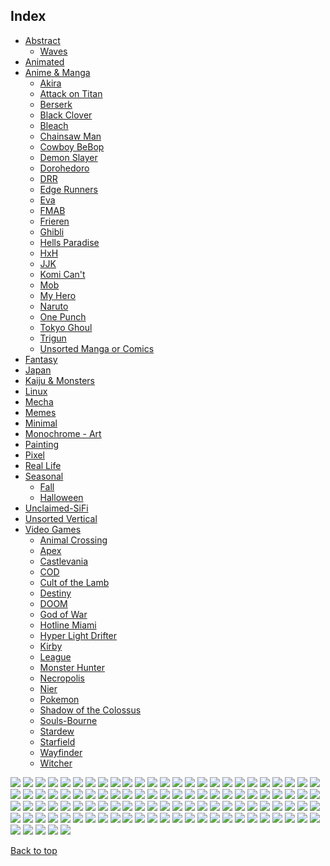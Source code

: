 
## Index

- [Abstract](https://github.com/RickyFoots/Wallpapers/blob/main/zz%20pages%20zz/Abstract.md)
  - [Waves](https://github.com/RickyFoots/Wallpapers/blob/main/zz%20pages%20zz/Waves.md)
- [Animated](https://github.com/RickyFoots/Wallpapers/blob/main/zz%20pages%20zz/Animated.md)
- [Anime & Manga](https://github.com/RickyFoots/Wallpapers/blob/main/zz%20pages%20zz/Anime-&-Manga.md)
  - [Akira](https://github.com/RickyFoots/Wallpapers/blob/main/zz%20pages%20zz/Akira.md)
  - [Attack on Titan](https://github.com/RickyFoots/Wallpapers/blob/main/zz%20pages%20zz/Attack-on-Titan.md)
  - [Berserk](https://github.com/RickyFoots/Wallpapers/blob/main/zz%20pages%20zz/Berserk.md)
  - [Black Clover](https://github.com/RickyFoots/Wallpapers/blob/main/zz%20pages%20zz/Black-Clover.md)
  - [Bleach](https://github.com/RickyFoots/Wallpapers/blob/main/zz%20pages%20zz/Bleach.md)
  - [Chainsaw Man](https://github.com/RickyFoots/Wallpapers/blob/main/zz%20pages%20zz/Chainsaw-Man.md)
  - [Cowboy BeBop](https://github.com/RickyFoots/Wallpapers/blob/main/zz%20pages%20zz/Cowboy-BeBop.md)
  - [Demon Slayer](https://github.com/RickyFoots/Wallpapers/blob/main/zz%20pages%20zz/Demon-Slayer.md)
  - [Dorohedoro](https://github.com/RickyFoots/Wallpapers/blob/main/zz%20pages%20zz/Dorohedoro.md)
  - [DRR](https://github.com/RickyFoots/Wallpapers/blob/main/zz%20pages%20zz/DRR.md)
  - [Edge Runners](https://github.com/RickyFoots/Wallpapers/blob/main/zz%20pages%20zz/Edge-Runners.md)
  - [Eva](https://github.com/RickyFoots/Wallpapers/blob/main/zz%20pages%20zz/Eva.md)
  - [FMAB](https://github.com/RickyFoots/Wallpapers/blob/main/zz%20pages%20zz/FMAB.md)
  - [Frieren](https://github.com/RickyFoots/Wallpapers/blob/main/zz%20pages%20zz/Frieren.md)
  - [Ghibli](https://github.com/RickyFoots/Wallpapers/blob/main/zz%20pages%20zz/Ghibli.md)
  - [Hells Paradise](https://github.com/RickyFoots/Wallpapers/blob/main/zz%20pages%20zz/Hells-Paradise.md)
  - [HxH](https://github.com/RickyFoots/Wallpapers/blob/main/zz%20pages%20zz/HxH.md)
  - [JJK](https://github.com/RickyFoots/Wallpapers/blob/main/zz%20pages%20zz/JJK.md)
  - [Komi Can't](https://github.com/RickyFoots/Wallpapers/blob/main/zz%20pages%20zz/Komi-Can't.md)
  - [Mob](https://github.com/RickyFoots/Wallpapers/blob/main/zz%20pages%20zz/Mob.md)
  - [My Hero](https://github.com/RickyFoots/Wallpapers/blob/main/zz%20pages%20zz/My-Hero.md)
  - [Naruto](https://github.com/RickyFoots/Wallpapers/blob/main/zz%20pages%20zz/Naruto.md)
  - [One Punch](https://github.com/RickyFoots/Wallpapers/blob/main/zz%20pages%20zz/One-Punch.md)
  - [Tokyo Ghoul](https://github.com/RickyFoots/Wallpapers/blob/main/zz%20pages%20zz/Tokyo-Ghoul.md)
  - [Trigun](https://github.com/RickyFoots/Wallpapers/blob/main/zz%20pages%20zz/Trigun.md)
  - [Unsorted Manga or Comics](https://github.com/RickyFoots/Wallpapers/blob/main/zz%20pages%20zz/Unsorted-Manga-or-Comics.md)
- [Fantasy](https://github.com/RickyFoots/Wallpapers/blob/main/zz%20pages%20zz/Fantasy.md)
- [Japan](https://github.com/RickyFoots/Wallpapers/blob/main/zz%20pages%20zz/Japan.md)
- [Kaiju & Monsters](https://github.com/RickyFoots/Wallpapers/blob/main/zz%20pages%20zz/Kaiju-&-Monsters.md)
- [Linux](https://github.com/RickyFoots/Wallpapers/blob/main/zz%20pages%20zz/Linux.md)
- [Mecha](https://github.com/RickyFoots/Wallpapers/blob/main/zz%20pages%20zz/Mecha.md)
- [Memes](https://github.com/RickyFoots/Wallpapers/blob/main/zz%20pages%20zz/Memes.md)
- [Minimal](https://github.com/RickyFoots/Wallpapers/blob/main/zz%20pages%20zz/Minimal.md)
- [Monochrome - Art](https://github.com/RickyFoots/Wallpapers/blob/main/zz%20pages%20zz/Monochrome-Art.md)
- [Painting](https://github.com/RickyFoots/Wallpapers/blob/main/zz%20pages%20zz/Painting.md)
- [Pixel](https://github.com/RickyFoots/Wallpapers/blob/main/zz%20pages%20zz/Pixel.md)
- [Real Life](https://github.com/RickyFoots/Wallpapers/blob/main/zz%20pages%20zz/Real-Life.md)
- [Seasonal](https://github.com/RickyFoots/Wallpapers/blob/main/zz%20pages%20zz/Seasonal.md)
  - [Fall](https://github.com/RickyFoots/Wallpapers/blob/main/zz%20pages%20zz/Fall.md)
  - [Halloween](https://github.com/RickyFoots/Wallpapers/blob/main/zz%20pages%20zz/Halloween.md)
- [Unclaimed-SiFi](https://github.com/RickyFoots/Wallpapers/blob/main/zz%20pages%20zz/Unclaimed-SiFi.md)
- [Unsorted Vertical](https://github.com/RickyFoots/Wallpapers/blob/main/zz%20pages%20zz/Unsorted-Vertical.md)
- [Video Games](https://github.com/RickyFoots/Wallpapers/blob/main/zz%20pages%20zz/Video-Games.md)
  - [Animal Crossing](https://github.com/RickyFoots/Wallpapers/blob/main/zz%20pages%20zz/Animal-Crossing.md)
  - [Apex](https://github.com/RickyFoots/Wallpapers/blob/main/zz%20pages%20zz/Apex.md)
  - [Castlevania](https://github.com/RickyFoots/Wallpapers/blob/main/zz%20pages%20zz/Castlevania.md)
  - [COD](https://github.com/RickyFoots/Wallpapers/blob/main/zz%20pages%20zz/COD.md)
  - [Cult of the Lamb](https://github.com/RickyFoots/Wallpapers/blob/main/zz%20pages%20zz/Cult-of-the-Lamb.md)
  - [Destiny](https://github.com/RickyFoots/Wallpapers/blob/main/zz%20pages%20zz/Destiny.md)
  - [DOOM](https://github.com/RickyFoots/Wallpapers/blob/main/zz%20pages%20zz/DOOM.md)
  - [God of War](https://github.com/RickyFoots/Wallpapers/blob/main/zz%20pages%20zz/God-of-War.md)
  - [Hotline Miami](https://github.com/RickyFoots/Wallpapers/blob/main/zz%20pages%20zz/Hotline-Miami.md)
  - [Hyper Light Drifter](https://github.com/RickyFoots/Wallpapers/blob/main/zz%20pages%20zz/Hyper-Light-Drifter.md)
  - [Kirby](https://github.com/RickyFoots/Wallpapers/blob/main/zz%20pages%20zz/Kirby.md)
  - [League](https://github.com/RickyFoots/Wallpapers/blob/main/zz%20pages%20zz/League.md)
  - [Monster Hunter](https://github.com/RickyFoots/Wallpapers/blob/main/zz%20pages%20zz/Monster-Hunter.md)
  - [Necropolis](https://github.com/RickyFoots/Wallpapers/blob/main/zz%20pages%20zz/Necropolis.md)
  - [Nier](https://github.com/RickyFoots/Wallpapers/blob/main/zz%20pages%20zz/Nier.md)
  - [Pokemon](https://github.com/RickyFoots/Wallpapers/blob/main/zz%20pages%20zz/Pokemon.md)
  - [Shadow of the Colossus](https://github.com/RickyFoots/Wallpapers/blob/main/zz%20pages%20zz/Shadow-of-the-Colossus.md)
  - [Souls-Bourne](https://github.com/RickyFoots/Wallpapers/blob/main/zz%20pages%20zz/Souls-Bourne.md)
  - [Stardew](https://github.com/RickyFoots/Wallpapers/blob/main/zz%20pages%20zz/Stardew.md)
  - [Starfield](https://github.com/RickyFoots/Wallpapers/blob/main/zz%20pages%20zz/Starfield.md)
  - [Wayfinder](https://github.com/RickyFoots/Wallpapers/blob/main/zz%20pages%20zz/Wayfinder.md)
  - [Witcher](https://github.com/RickyFoots/Wallpapers/blob/main/zz%20pages%20zz/Witcher.md)

</h1>

<img src="https://github.com/RickyFoots/Wallpapers/blob/main/Unsorted Vertical/1626639569259.jpg">

<img src="https://github.com/RickyFoots/Wallpapers/blob/main/Unsorted Vertical/1638316761038.jpg">

<img src="https://github.com/RickyFoots/Wallpapers/blob/main/Unsorted Vertical/20191105_001411.jpg">

<img src="https://github.com/RickyFoots/Wallpapers/blob/main/Unsorted Vertical/20211130_1803_Black_Bulls.jpg">

<img src="https://github.com/RickyFoots/Wallpapers/blob/main/Unsorted Vertical/20211130_1804_Golden_Dawn.jpg">

<img src="https://github.com/RickyFoots/Wallpapers/blob/main/Unsorted Vertical/20211130_1805_Gullinbursti_Illustration.jpg">

<img src="https://github.com/RickyFoots/Wallpapers/blob/main/Unsorted Vertical/20220313_1218_Akabeko_Illustration.jpg">

<img src="https://github.com/RickyFoots/Wallpapers/blob/main/Unsorted Vertical/20220313_1218_Bakekujira_Illustration.jpg">

<img src="https://github.com/RickyFoots/Wallpapers/blob/main/Unsorted Vertical/20220313_1219_Ryuto_Illustration.jpg">

<img src="https://github.com/RickyFoots/Wallpapers/blob/main/Unsorted Vertical/20220313_1219_Shisa_Illustration.jpg">

<img src="https://github.com/RickyFoots/Wallpapers/blob/main/Unsorted Vertical/20220313_1222_Jormungand_Illustration.jpg">

<img src="https://github.com/RickyFoots/Wallpapers/blob/main/Unsorted Vertical/20220327_1145__Castlevania__An_Odyssey_.jpg">

<img src="https://github.com/RickyFoots/Wallpapers/blob/main/Unsorted Vertical/20220327_1146_Castle_Dracula.jpg">

<img src="https://github.com/RickyFoots/Wallpapers/blob/main/Unsorted Vertical/20220327_1147_Forgotten_Realms.jpg">

<img src="https://github.com/RickyFoots/Wallpapers/blob/main/Unsorted Vertical/20220327_1200_Hannya_Mask.jpg">

<img src="https://github.com/RickyFoots/Wallpapers/blob/main/Unsorted Vertical/20220327_1200_Wolf_02.jpg">

<img src="https://github.com/RickyFoots/Wallpapers/blob/main/Unsorted Vertical/20220327_1201_Pacify.jpg">

<img src="https://github.com/RickyFoots/Wallpapers/blob/main/Unsorted Vertical/20220327_1208_Ramen.jpg">

<img src="https://github.com/RickyFoots/Wallpapers/blob/main/Unsorted Vertical/20220329_2040_Demon_Hunter.jpg">

<img src="https://github.com/RickyFoots/Wallpapers/blob/main/Unsorted Vertical/20220329_2059_Sunflower_farmers.jpg">

<img src="https://github.com/RickyFoots/Wallpapers/blob/main/Unsorted Vertical/20220404_2049_Back_To_Yharnam_.jpg">

<img src="https://github.com/RickyFoots/Wallpapers/blob/main/Unsorted Vertical/20220405_2316_Yoshimaru_Ever_Faithful.jpg">

<img src="https://github.com/RickyFoots/Wallpapers/blob/main/Unsorted Vertical/20220407_1612_Sun_Knight.jpg">

<img src="https://github.com/RickyFoots/Wallpapers/blob/main/Unsorted Vertical/20220410_0024_Nightshift_2.jpg">

<img src="https://github.com/RickyFoots/Wallpapers/blob/main/Unsorted Vertical/20220416_1751_Ghost_Fire_Knight.jpg">

<img src="https://github.com/RickyFoots/Wallpapers/blob/main/Unsorted Vertical/20220416_1752_Migraine.jpg">

<img src="https://github.com/RickyFoots/Wallpapers/blob/main/Unsorted Vertical/20220422_1842_深渊行者_concept.jpg">

<img src="https://github.com/RickyFoots/Wallpapers/blob/main/Unsorted Vertical/20220425_1914_Burning_in_the_rain.jpg">

<img src="https://github.com/RickyFoots/Wallpapers/blob/main/Unsorted Vertical/20220425_1917_Sekiro._The_High_temple_.jpg">

<img src="https://github.com/RickyFoots/Wallpapers/blob/main/Unsorted Vertical/20220425_1920_The_king's_journey___The_elder's_forest_(_part_2_).jpg">

<img src="https://github.com/RickyFoots/Wallpapers/blob/main/Unsorted Vertical/20220425_1921_The_king's_journey___The_guardian_of_wrath.jpg">

<img src="https://github.com/RickyFoots/Wallpapers/blob/main/Unsorted Vertical/20220427_2306_Arcane_Silco_011322.jpg">

<img src="https://github.com/RickyFoots/Wallpapers/blob/main/Unsorted Vertical/20220427_2308_Sammamish_River_Plein_Air.jpg">

<img src="https://github.com/RickyFoots/Wallpapers/blob/main/Unsorted Vertical/20220427_2308_Sunday_Plein_Air.jpg">

<img src="https://github.com/RickyFoots/Wallpapers/blob/main/Unsorted Vertical/20220429_1014_夏油傑.jpg">

<img src="https://github.com/RickyFoots/Wallpapers/blob/main/Unsorted Vertical/20220429_1017_monster.jpg">

<img src="https://github.com/RickyFoots/Wallpapers/blob/main/Unsorted Vertical/20220505_2057_MtG___Titan_Of_Industry.jpg">

<img src="https://github.com/RickyFoots/Wallpapers/blob/main/Unsorted Vertical/20220505_2058_MtG___Halo_Fountain.jpg">

<img src="https://github.com/RickyFoots/Wallpapers/blob/main/Unsorted Vertical/20220505_2058_Night_and_Day.jpg">

<img src="https://github.com/RickyFoots/Wallpapers/blob/main/Unsorted Vertical/20220505_2058_SunKing.jpg">

<img src="https://github.com/RickyFoots/Wallpapers/blob/main/Unsorted Vertical/20220505_2102_Neo_Japan_2202.jpg">

<img src="https://github.com/RickyFoots/Wallpapers/blob/main/Unsorted Vertical/20220505_2105_Knight_of_the_void.jpg">

<img src="https://github.com/RickyFoots/Wallpapers/blob/main/Unsorted Vertical/20220517_2058_D&D_Young_Adventurer's_Guide__Dragons_&_Treasures_Cover.jpg">

<img src="https://github.com/RickyFoots/Wallpapers/blob/main/Unsorted Vertical/20220525_1957_Reaching_Up.jpg">

<img src="https://github.com/RickyFoots/Wallpapers/blob/main/Unsorted Vertical/20220527_2307_Enhanced_skeleton_+_Moto_engine.jpg">

<img src="https://github.com/RickyFoots/Wallpapers/blob/main/Unsorted Vertical/20220605_175331.jpg">

<img src="https://github.com/RickyFoots/Wallpapers/blob/main/Unsorted Vertical/20220605_175340.jpg">

<img src="https://github.com/RickyFoots/Wallpapers/blob/main/Unsorted Vertical/20220605_175345.jpg">

<img src="https://github.com/RickyFoots/Wallpapers/blob/main/Unsorted Vertical/20220605_175354.jpg">

<img src="https://github.com/RickyFoots/Wallpapers/blob/main/Unsorted Vertical/20220605_2247_Destiny's_Grimoire_Anthology_Vol_4.jpg">

<img src="https://github.com/RickyFoots/Wallpapers/blob/main/Unsorted Vertical/20220605_2301_Rhombus_Guard.jpg">

<img src="https://github.com/RickyFoots/Wallpapers/blob/main/Unsorted Vertical/20220612_1749_Magnolia_Raven.jpg">

<img src="https://github.com/RickyFoots/Wallpapers/blob/main/Unsorted Vertical/20220628_231005.jpg">

<img src="https://github.com/RickyFoots/Wallpapers/blob/main/Unsorted Vertical/20220628_231211.jpg">

<img src="https://github.com/RickyFoots/Wallpapers/blob/main/Unsorted Vertical/20220708_0017____M_E_T_R_O_P_O_L___.jpg">

<img src="https://github.com/RickyFoots/Wallpapers/blob/main/Unsorted Vertical/20220708_0030_Nightmare—Hate.jpg">

<img src="https://github.com/RickyFoots/Wallpapers/blob/main/Unsorted Vertical/20220708_0031_Nightmare—Revenge.jpg">

<img src="https://github.com/RickyFoots/Wallpapers/blob/main/Unsorted Vertical/20220708_0032_Nightmare—Cafard.jpg">

<img src="https://github.com/RickyFoots/Wallpapers/blob/main/Unsorted Vertical/20220708_0032_Nightmare—Despair.jpg">

<img src="https://github.com/RickyFoots/Wallpapers/blob/main/Unsorted Vertical/20220719_1016_urn.jpg">

<img src="https://github.com/RickyFoots/Wallpapers/blob/main/Unsorted Vertical/20220802_2348_Desert_Maid.jpg">

<img src="https://github.com/RickyFoots/Wallpapers/blob/main/Unsorted Vertical/20220803_2339_深渊行者_concept_2.jpg">

<img src="https://github.com/RickyFoots/Wallpapers/blob/main/Unsorted Vertical/20220805_0011_Marauders.jpg">

<img src="https://github.com/RickyFoots/Wallpapers/blob/main/Unsorted Vertical/20220805_0014_Cursed_Crystals.jpg">

<img src="https://github.com/RickyFoots/Wallpapers/blob/main/Unsorted Vertical/20220830_190751.jpg">

<img src="https://github.com/RickyFoots/Wallpapers/blob/main/Unsorted Vertical/20221018_2308_There_can_only_be_one.jpg">

<img src="https://github.com/RickyFoots/Wallpapers/blob/main/Unsorted Vertical/20221018_2326_Kotengu_Illustration.jpg">

<img src="https://github.com/RickyFoots/Wallpapers/blob/main/Unsorted Vertical/20221018_2326_Yatagarasu_Illustration.jpg">

<img src="https://github.com/RickyFoots/Wallpapers/blob/main/Unsorted Vertical/20230309_2316_Elysium___Decurio_Infernalis.jpg">

<img src="https://github.com/RickyFoots/Wallpapers/blob/main/Unsorted Vertical/20230716_1924_Through_My_Eyes.jpg">

<img src="https://github.com/RickyFoots/Wallpapers/blob/main/Unsorted Vertical/20231009_2255_LOVE_AND_PEACE!.jpg">

<img src="https://github.com/RickyFoots/Wallpapers/blob/main/Unsorted Vertical/20231119_2322_various_unfinished_sketches_.jpg">

<img src="https://github.com/RickyFoots/Wallpapers/blob/main/Unsorted Vertical/24a4c213-d934-4a1f-848a-209b32de6200_6k_celeb_raven_cellphone.png">

<img src="https://github.com/RickyFoots/Wallpapers/blob/main/Unsorted Vertical/30o2ox3vunx31.jpg">

<img src="https://github.com/RickyFoots/Wallpapers/blob/main/Unsorted Vertical/40ce06f.jpg">

<img src="https://github.com/RickyFoots/Wallpapers/blob/main/Unsorted Vertical/511a14c9d0f883a2852ff66a0add4d23.jpg">

<img src="https://github.com/RickyFoots/Wallpapers/blob/main/Unsorted Vertical/60ef3d3.png">

<img src="https://github.com/RickyFoots/Wallpapers/blob/main/Unsorted Vertical/Ah2Ou9r.jpg">

<img src="https://github.com/RickyFoots/Wallpapers/blob/main/Unsorted Vertical/Cold Red22123_rectangle.jpg">

<img src="https://github.com/RickyFoots/Wallpapers/blob/main/Unsorted Vertical/Dark Souls Bonfire2917_rectangle.jpg">

<img src="https://github.com/RickyFoots/Wallpapers/blob/main/Unsorted Vertical/Hellraiser-768x1045.jpg">

<img src="https://github.com/RickyFoots/Wallpapers/blob/main/Unsorted Vertical/IMG_20210214_233157.jpg">

<img src="https://github.com/RickyFoots/Wallpapers/blob/main/Unsorted Vertical/IMG_20210214_233215.jpg">

<img src="https://github.com/RickyFoots/Wallpapers/blob/main/Unsorted Vertical/IMG_20210214_233227.jpg">

<img src="https://github.com/RickyFoots/Wallpapers/blob/main/Unsorted Vertical/IMG_20210214_233253.jpg">

<img src="https://github.com/RickyFoots/Wallpapers/blob/main/Unsorted Vertical/IMG_20210214_233334.jpg">

<img src="https://github.com/RickyFoots/Wallpapers/blob/main/Unsorted Vertical/IMG_20210320_211953.jpg">

<img src="https://github.com/RickyFoots/Wallpapers/blob/main/Unsorted Vertical/IMG_20210320_212341.jpg">

<img src="https://github.com/RickyFoots/Wallpapers/blob/main/Unsorted Vertical/IMG_20210323_181058.jpg">

<img src="https://github.com/RickyFoots/Wallpapers/blob/main/Unsorted Vertical/IMG_20210522_124519.jpg">

<img src="https://github.com/RickyFoots/Wallpapers/blob/main/Unsorted Vertical/IMG_20210522_124553.jpg">

<img src="https://github.com/RickyFoots/Wallpapers/blob/main/Unsorted Vertical/IMG_20210522_124603.jpg">

<img src="https://github.com/RickyFoots/Wallpapers/blob/main/Unsorted Vertical/IMG_20210522_125517.jpg">

<img src="https://github.com/RickyFoots/Wallpapers/blob/main/Unsorted Vertical/IMG_20210602_191622.jpg">

<img src="https://github.com/RickyFoots/Wallpapers/blob/main/Unsorted Vertical/IMG_20210808_204609.jpg">

<img src="https://github.com/RickyFoots/Wallpapers/blob/main/Unsorted Vertical/IMG_20211110_181821.jpg">

<img src="https://github.com/RickyFoots/Wallpapers/blob/main/Unsorted Vertical/IMG_20211110_181925.jpg">

<img src="https://github.com/RickyFoots/Wallpapers/blob/main/Unsorted Vertical/IMG_20220116_143731.jpg">

<img src="https://github.com/RickyFoots/Wallpapers/blob/main/Unsorted Vertical/IMG_20220116_143734.jpg">

<img src="https://github.com/RickyFoots/Wallpapers/blob/main/Unsorted Vertical/IMG_20220325_180040.jpg">

<img src="https://github.com/RickyFoots/Wallpapers/blob/main/Unsorted Vertical/RDT_20220926_1453482934505130533996937.jpg">

<img src="https://github.com/RickyFoots/Wallpapers/blob/main/Unsorted Vertical/RDT_20220926_1454138455130427673858065.jpg">

<img src="https://github.com/RickyFoots/Wallpapers/blob/main/Unsorted Vertical/RDT_20220926_1454473687913953616124556.jpg">

<img src="https://github.com/RickyFoots/Wallpapers/blob/main/Unsorted Vertical/RDT_20220926_1455368348035335924237045.jpg">

<img src="https://github.com/RickyFoots/Wallpapers/blob/main/Unsorted Vertical/RDT_20230307_1833491748238768078381027.jpg">

[Back to top](#Index)

